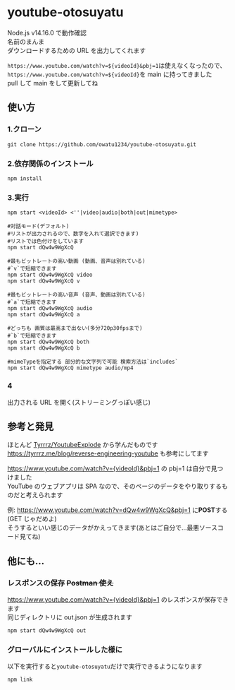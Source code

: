 # youtube-otosuyatu

Node.js v14.16.0 で動作確認  
名前のまんま  
ダウンロードするための URL を出力してくれます

`https://www.youtube.com/watch?v=${videoId}&pbj=1`は使えなくなったので、`https://www.youtube.com/watch?v=${videoId}`を main に持ってきました  
pull して main をして更新してね

## 使い方

### 1.クローン

```
git clone https://github.com/owatu1234/youtube-otosuyatu.git
```

### 2.依存関係のインストール

```
npm install
```

### 3.実行

```shell
npm start <videoId> <''|video|audio|both|out|mimetype>

#対話モード(デフォルト)
#リストが出力されるので、数字を入れて選択できます)
#リストでは色付けをしています
npm start dQw4w9WgXcQ

#最もビットレートの高い動画 (動画、音声は別れている)
#`v`で短縮できます
npm start dQw4w9WgXcQ video
npm start dQw4w9WgXcQ v

#最もビットレートの高い音声 (音声、動画は別れている)
#`a`で短縮できます
npm start dQw4w9WgXcQ audio
npm start dQw4w9WgXcQ a

#どっちも 画質は最高まで出ない(多分720p30fpsまで)
#`b`で短縮できます
npm start dQw4w9WgXcQ both
npm start dQw4w9WgXcQ b

#mimeTypeを指定する 部分的な文字列で可能 検索方法は`includes`
npm start dQw4w9WgXcQ mimetype audio/mp4
```

### 4

出力される URL を開く(ストリーミングっぽい感じ)

## 参考と発見

ほとんど [Tyrrrz/YoutubeExplode](https://github.com/Tyrrrz/YoutubeExplode) から学んだものです  
https://tyrrrz.me/blog/reverse-engineering-youtube も参考にしてます

https://www.youtube.com/watch?v={videoId}&pbj=1 の pbj=1 は自分で見つけました  
YouTube のウェブアプリは SPA なので、そのページのデータをやり取りするものだと考えられます

例: https://www.youtube.com/watch?v=dQw4w9WgXcQ&pbj=1 に**POST**する(GET じゃだめよ)  
そうするといい感じのデータがかえってきます(あとはご自分で...最悪ソースコード見てね)

## 他にも...

### レスポンスの保存 ~~Postman 使え~~

https://www.youtube.com/watch?v={videoId}&pbj=1 のレスポンスが保存できます  
同じディレクトリに out.json が生成されます

```shell
npm start dQw4w9WgXcQ out
```

### グローバルにインストールした**様に**

以下を実行すると`youtube-otosuyatu`だけで実行できるようになります

```shell
npm link
```

